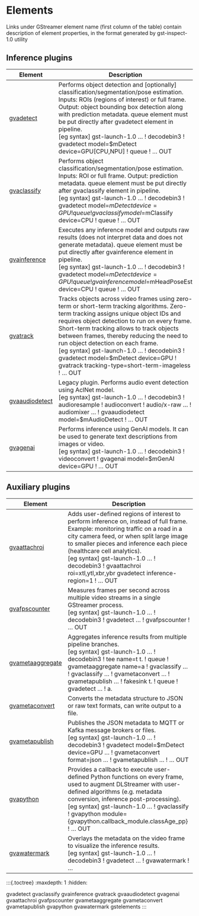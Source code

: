 # Elements

Links under GStreamer element name (first column of the table) contain
description of element properties, in the format generated by
gst-inspect-1.0 utility

## Inference plugins
| Element        | Description                                                                                                                                                                                                                                                                                                                                                                                                                                                       |
|----------------|-------------------------------------------------------------------------------------------------------------------------------------------------------------------------------------------------------------------------------------------------------------------------------------------------------------------------------------------------------------------------------------------------------------------------------------------------------------------|
| [gvadetect](./gvadetect.md)      | Performs object detection and [optionally] classification/segmentation/pose estimation. Inputs: ROIs (regions of interest) or full frame. Output: object bounding box detection along with prediction metadata. queue element must be put directly after gvadetect element in pipeline.<br>[eg syntax] gst-launch-1.0 … ! decodebin3 ! gvadetect model=$mDetect device=GPU[CPU,NPU] ! queue ! … OUT<br>                                                           |
| [gvaclassify](./gvaclassify.md)    | Performs object classification/segmentation/pose estimation. Inputs: ROI or full frame. Output: prediction metadata. queue element must be put directly after gvaclassify element in pipeline.<br>[eg syntax] gst-launch-1.0 … ! decodebin3 ! gvadetect model=$mDetect device=GPU ! queue ! gvaclassify model=$mClassify device=CPU ! queue ! … OUT<br>                                                                                                           |
| [gvainference](./gvainference.md)   | Executes any inference model and outputs raw results (does not interpret data and does not generate metadata). queue element must be put directly after gvainference element in pipeline.<br>[eg syntax] gst-launch-1.0 … ! decodebin3 ! gvadetect model=$mDetect device=GPU ! queue ! gvainference model=$mHeadPoseEst device=CPU ! queue ! … OUT<br>                                                                                                            |
| [gvatrack](./gvatrack.md)       | Tracks objects across video frames using zero-term or short-term tracking algorithms. Zero-term tracking assigns unique object IDs and requires object detection to run on every frame. Short-term tracking allows to track objects between frames, thereby reducing the need to run object detection on each frame.<br>[eg syntax] gst-launch-1.0 … ! decodebin3 ! gvadetect model=$mDetect device=GPU ! gvatrack tracking-type=short-term-imageless ! … OUT<br> |
| [gvaaudiodetect](./gvaaudiodetect.md) | Legacy plugin. Performs audio event detection using AclNet model.<br>[eg syntax] gst-launch-1.0 … ! decodebin3 ! audioresample ! audioconvert ! audio/x-raw … ! audiomixer … ! gvaaudiodetect model=$mAudioDetect ! … OUT<br>                                                                                                                                                                                                                                     |
| [gvagenai](./gvagenai.md)       | Performs inference using GenAI models. It can be used to generate text descriptions from images or video.<br>[eg syntax] gst-launch-1.0 … ! decodebin3 ! videoconvert ! gvagenai model=$mGenAI device=GPU ! … OUT<br>                                                                                                                                                                                                                                             |


## Auxiliary plugins

| Element          | Description                                                                                                                                                                                                                                                                                                                                                                   |
|------------------|-------------------------------------------------------------------------------------------------------------------------------------------------------------------------------------------------------------------------------------------------------------------------------------------------------------------------------------------------------------------------------|
| [gvaattachroi](./gvaattachroi.md)     | Adds user-defined regions of interest to perform inference on, instead of full frame. Example: monitoring traffic on a road in a city camera feed, or when split large image to smaller pieces and inference each piece (healthcare cell analytics).<br>[eg syntax] gst-launch-1.0 … ! decodebin3 ! gvaattachroi roi=xtl,ytl,xbr,ybr gvadetect inference-region=1 ! … OUT<br> |
| [gvafpscounter](./gvafpscounter.md)    | Measures frames per second across multiple video streams in a single GStreamer process.<br>[eg syntax] gst-launch-1.0 … ! decodebin3 ! gvadetect … ! gvafpscounter ! … OUT<br> |
| [gvametaaggregate](./gvametaaggregate.md) | Aggregates inference results from multiple pipeline branches.<br>[eg syntax] gst-launch-1.0 … ! decodebin3 ! tee name=t t. ! queue ! gvametaaggregate name=a ! gvaclassify … ! gvaclassify … ! gvametaconvert … ! gvametapublish … ! fakesink t. ! queue ! gvadetect … ! a.<br>                                                                                               |
| [gvametaconvert](./gvametaconvert.md)   | Converts the metadata structure to JSON or raw text formats, can write output to a file.|
| [gvametapublish](./gvametapublish.md)   | Publishes the JSON metadata to MQTT or Kafka message brokers or files.<br>[eg syntax] gst-launch-1.0 … ! decodebin3 ! gvadetect model=$mDetect device=GPU … ! gvametaconvert format=json … ! gvametapublish … ! … OUT<br> |
| [gvapython](./gvapython.md)        | Provides a callback to execute user-defined Python functions on every frame, used to augment DLStreamer with user-defined algorithms (e.g. metadata conversion, inference post-processing).<br>[eg syntax] gst-launch-1.0 … !  gvaclassify ! gvapython module={gvapython.callback_module.classAge_pp} ! … OUT<br>                                                             |
| [gvawatermark](./gvawatermark.md)     | Overlays the metadata on the video frame to visualize the inference results.<br>[eg syntax] gst-launch-1.0 … ! decodebin3 ! gvadetect … ! gvawatermark ! … |

:::{.toctree}
:maxdepth: 1
:hidden:

gvadetect
gvaclassify
gvainference
gvatrack
gvaaudiodetect
gvagenai
gvaattachroi
gvafpscounter
gvametaaggregate
gvametaconvert
gvametapublish
gvapython
gvawatermark
gstelements
:::
